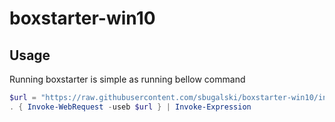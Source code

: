 # boxstarter-win10

## Usage
Running boxstarter is simple as running bellow command
```powershell
$url = "https://raw.githubusercontent.com/sbugalski/boxstarter-win10/initial/BoxStarter.ps1"
. { Invoke-WebRequest -useb $url } | Invoke-Expression
```
